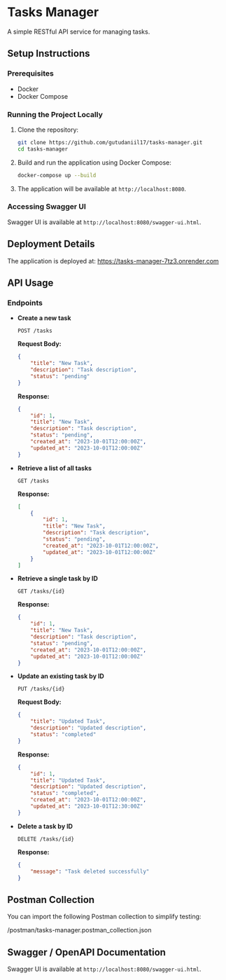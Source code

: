 # Tasks Manager

A simple RESTful API service for managing tasks.

## Setup Instructions

### Prerequisites

- Docker
- Docker Compose

### Running the Project Locally

1. Clone the repository:

    ```bash
    git clone https://github.com/gutudaniil17/tasks-manager.git
    cd tasks-manager
    ```

2. Build and run the application using Docker Compose:

    ```bash
    docker-compose up --build
    ```

3. The application will be available at `http://localhost:8080`.

### Accessing Swagger UI

Swagger UI is available at `http://localhost:8080/swagger-ui.html`.

## Deployment Details

The application is deployed at: https://tasks-manager-7tz3.onrender.com

## API Usage

### Endpoints

- **Create a new task**

    ```http
    POST /tasks
    ```

  **Request Body:**

    ```json
    {
        "title": "New Task",
        "description": "Task description",
        "status": "pending"
    }
    ```

  **Response:**

    ```json
    {
        "id": 1,
        "title": "New Task",
        "description": "Task description",
        "status": "pending",
        "created_at": "2023-10-01T12:00:00Z",
        "updated_at": "2023-10-01T12:00:00Z"
    }
    ```

- **Retrieve a list of all tasks**

    ```http
    GET /tasks
    ```

  **Response:**

    ```json
    [
        {
            "id": 1,
            "title": "New Task",
            "description": "Task description",
            "status": "pending",
            "created_at": "2023-10-01T12:00:00Z",
            "updated_at": "2023-10-01T12:00:00Z"
        }
    ]
    ```

- **Retrieve a single task by ID**

    ```http
    GET /tasks/{id}
    ```

  **Response:**

    ```json
    {
        "id": 1,
        "title": "New Task",
        "description": "Task description",
        "status": "pending",
        "created_at": "2023-10-01T12:00:00Z",
        "updated_at": "2023-10-01T12:00:00Z"
    }
    ```

- **Update an existing task by ID**

    ```http
    PUT /tasks/{id}
    ```

  **Request Body:**

    ```json
    {
        "title": "Updated Task",
        "description": "Updated description",
        "status": "completed"
    }
    ```

  **Response:**

    ```json
    {
        "id": 1,
        "title": "Updated Task",
        "description": "Updated description",
        "status": "completed",
        "created_at": "2023-10-01T12:00:00Z",
        "updated_at": "2023-10-01T12:30:00Z"
    }
    ```

- **Delete a task by ID**

    ```http
    DELETE /tasks/{id}
    ```

  **Response:**

    ```json
    {
        "message": "Task deleted successfully"
    }
    ```

## Postman Collection

You can import the following Postman collection to simplify testing:

/postman/tasks-manager.postman_collection.json

## Swagger / OpenAPI Documentation

Swagger UI is available at `http://localhost:8080/swagger-ui.html`.
